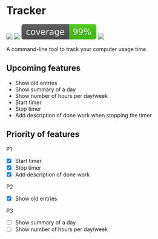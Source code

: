 # Tracker

<a href="https://github.com/guemax/tracker/issues" alt="Issues"><img src="https://img.shields.io/github/issues/guemax/tracker"></a>
<a href="https://github.com/guemax/tracker/pulls" alt="Pull requests"><img src="https://img.shields.io/github/issues-pr/guemax/tracker"><a>
<a href="https://github.com/guemax/tracker" alt="Code coverage"><img src="./docs/coverage-badge/coverage.svg"></a>
<a href="https://github.com/guemax/tracker/blob/main/LICENSE" alt="License"><img src="https://img.shields.io/github/license/guemax/tracker"></a>

<!-- ![GitHub release (latest by date)](https://img.shields.io/github/v/release/guemax/tracker) -->

A command-line tool to track your computer usage time.

## Upcoming features

- Show old entries
- Show summary of a day
- Show number of hours per day/week
- Start timer
- Stop timer
- Add description of done work when stopping the timer

## Priority of features

P1

- [X] Start timer
- [X] Stop timer
- [X] Add description of done work

P2

- [X] Show old entries

P3

- [ ] Show summary of a day
- [ ] Show number of hours per day/week
